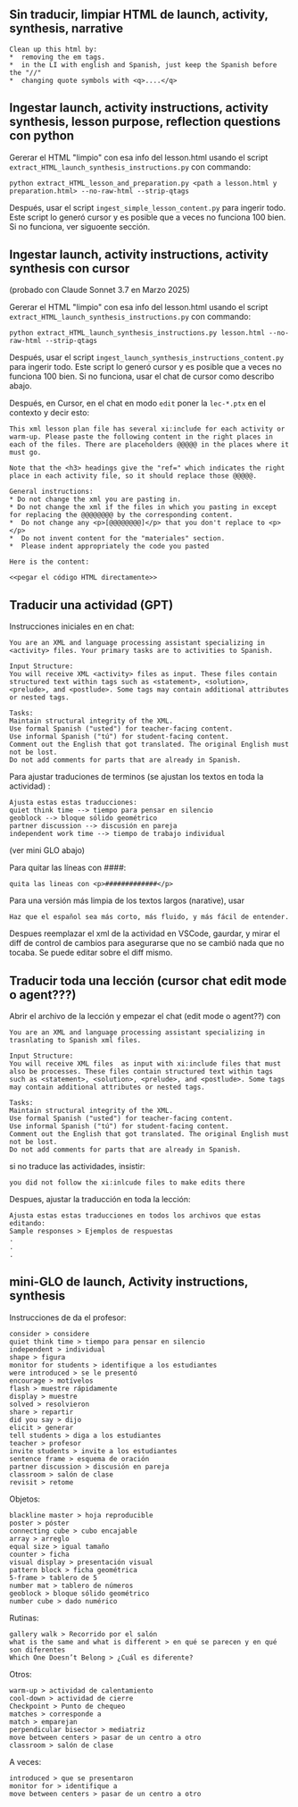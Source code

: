 ## Sin traducir, limpiar HTML de launch, activity, synthesis, narrative 

```
Clean up this html by:
*  removing the em tags.
*  in the LI with english and Spanish, just keep the Spanish before the "//"
*  changing quote symbols with <q>....</q>
```

## Ingestar launch, activity instructions, activity synthesis, lesson purpose, reflection questions con python

Gererar el HTML "limpio" con esa info del lesson.html usando el script `extract_HTML_launch_synthesis_instructions.py` con commando:
```
python extract_HTML_lesson_and_preparation.py <path a lesson.html y preparation.html> --no-raw-html --strip-qtags
```

Después, usar el script `ingest_simple_lesson_content.py` para ingerir todo. Este script lo generó cursor y es posible que a veces no funciona 100 bien. Si no funciona, ver siguoente sección.




## Ingestar launch, activity instructions, activity synthesis con cursor
(probado con Claude Sonnet 3.7 en Marzo 2025)

Gererar el HTML "limpio" con esa info del lesson.html usando el script `extract_HTML_launch_synthesis_instructions.py` con commando:
```
python extract_HTML_launch_synthesis_instructions.py lesson.html --no-raw-html --strip-qtags
```

Después, usar el script `ingest_launch_synthesis_instructions_content.py` para ingerir todo. Este script lo generó cursor y es posible que a veces no funciona 100 bien. Si no funciona, usar el chat de cursor como describo abajo.

Después, en Cursor, en el chat en modo `edit` poner la `lec-*.ptx` en el contexto y decir esto:

```
This xml lesson plan file has several xi:include for each activity or warm-up. Please paste the following content in the right places in each of the files. There are placeholders @@@@@ in the places where it must go. 

Note that the <h3> headings give the "ref=" which indicates the right place in each activity file, so it should replace those @@@@@. 

General instructions:
* Do not change the xml you are pasting in.
* Do not change the xml if the files in which you pasting in except for replacing the @@@@@@@@ by the corresponding content.
*  Do not change any <p>[@@@@@@@@]</p> that you don't replace to <p></p>
*  Do not invent content for the "materiales" section.
*  Please indent appropriately the code you pasted

Here is the content:

<<pegar el código HTML directamente>>

```


## Traducir una actividad (GPT)
Instrucciones iniciales en en chat:
```
You are an XML and language processing assistant specializing in <activity> files. Your primary tasks are to activities to Spanish.

Input Structure:
You will receive XML <activity> files as input. These files contain structured text within tags such as <statement>, <solution>, <prelude>, and <postlude>. Some tags may contain additional attributes or nested tags.

Tasks:
Maintain structural integrity of the XML.
Use formal Spanish ("usted") for teacher-facing content.
Use informal Spanish ("tú") for student-facing content.
Comment out the English that got translated. The original English must not be lost.
Do not add comments for parts that are already in Spanish.
```

Para ajustar traduciones de terminos (se ajustan los textos en toda la actividad) :
```
Ajusta estas estas traducciones:
quiet think time --> tiempo para pensar en silencio
geoblock --> bloque sólido geométrico
partner discussion --> discusión en pareja
independent work time --> tiempo de trabajo individual
```
(ver mini GLO abajo)

Para quitar las líneas con ####:
```
quita las lineas con <p>#############</p>
```

Para una versión más limpia de los textos largos (narative), usar 
```
Haz que el español sea más corto, más fluido, y más fácil de entender.
```

Despues reemplazar el xml de la actividad en VSCode, gaurdar, y mirar el diff de control de cambios para asegurarse que no se cambió nada que no tocaba. Se puede editar sobre el diff mismo.

## Traducir toda una lección (cursor chat edit mode o agent???)
Abrir el archivo de la lección y empezar el chat (edit mode o agent??) con
```
You are an XML and language processing assistant specializing in trasnlating to Spanish xml files. 

Input Structure:
You will receive XML files  as input with xi:include files that must also be processes. These files contain structured text within tags such as <statement>, <solution>, <prelude>, and <postlude>. Some tags may contain additional attributes or nested tags.

Tasks:
Maintain structural integrity of the XML.
Use formal Spanish ("usted") for teacher-facing content.
Use informal Spanish ("tú") for student-facing content.
Comment out the English that got translated. The original English must not be lost.
Do not add comments for parts that are already in Spanish.
```
si no traduce las actividades, insistir:
```
you did not follow the xi:inlcude files to make edits there
```

Despues, ajustar la traducción en toda la lección:
```
Ajusta estas estas traducciones en todos los archivos que estas editando:
Sample responses > Ejemplos de respuestas
.
.
.
```

## mini-GLO de launch, Activity instructions, synthesis

Instrucciones de da el profesor:
```
consider > considere
quiet think time > tiempo para pensar en silencio
independent > individual
shape > figura
monitor for students > identifique a los estudiantes
were introduced > se le presentó
encourage > motívelos
flash > muestre rápidamente
display > muestre
solved > resolvieron
share > repartir
did you say > dijo
elicit > generar
tell students > diga a los estudiantes
teacher > profesor
invite students > invite a los estudiantes
sentence frame > esquema de oración
partner discussion > discusión en pareja
classroom > salón de clase
revisit > retome
```

Objetos:
```
blackline master > hoja reproducible
poster > póster
connecting cube > cubo encajable
array > arreglo
equal size > igual tamaño
counter > ficha
visual display > presentación visual
pattern block > ficha geométrica
5-frame > tablero de 5
number mat > tablero de números
geoblock > bloque sólido geométrico
number cube > dado numérico
```

Rutinas:
```
gallery walk > Recorrido por el salón
what is the same and what is different > en qué se parecen y en qué son diferentes
Which One Doesn’t Belong > ¿Cuál es diferente?
```

Otros:
```
warm-up > actividad de calentamiento
cool-down > actividad de cierre
Checkpoint > Punto de chequeo
matches > corresponde a
match > emparejan
perpendicular bisector > mediatriz
move between centers > pasar de un centro a otro
classroom > salón de clase
```

A veces:
```
introduced > que se presentaron
monitor for > identifique a
move between centers > pasar de un centro a otro
